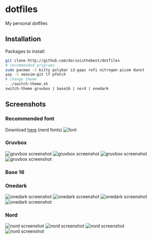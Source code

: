 # dotfiles
My personal dotfiles

## Installation
Packages to install:
```sh
git clone http://github.com/darioisthebest/dotfiles
# recommended programs
sudo pacman -S kitty polybar i3-gaps rofi nitrogen picom dunst
yay -S neovim-git lf pfetch
# change theme
. ./switch-theme.sh
switch-theme gruvbox | base16 | nord | onedark
```

## Screenshots
### Recommended font
Download [here](https://github.com/ryanoasis/nerd-fonts/releases) (nerd fonts)
![font](https://localfonts.eu/wp-content/uploads/2019/07/Mononoki_950x475_11.png)
### Gruvbox
![gruvbox screenshot](./screenshots/gruvbox_browser.png)
![gruvbox screenshot](./screenshots/gruvbox_rofi.png)
![gruvbox screenshot](./screenshots/gruvbox_wallpaper.png)
![gruvbox screenshot](./screenshots/gruvbox_terminal.png)
### Base 16
### Onedark
![onedark screenshot](./screenshots/onedark_browser.png)
![onedark screenshot](./screenshots/onedark_rofi.png)
![onedark screenshot](./screenshots/onedark_wallpaper.png)
![onedark screenshot](./screenshots/onedark_terminal.png)
### Nord
![nord screenshot](./screenshots/nord_browser.png)
![nord screenshot](./screenshots/nord_rofi.png)
![nord screenshot](./screenshots/nord_wallpaper.png)
![nord screenshot](./screenshots/nord_terminal.png)
